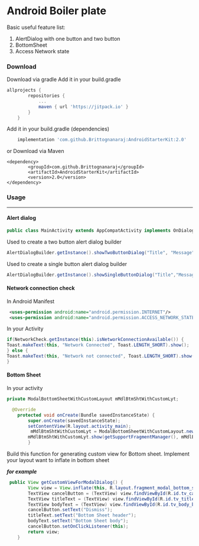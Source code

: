 # Android Boiler plate

Basic useful feature list:

 1. AlertDialog with one button and two button
 2. BottomSheet
 3. Access Network state

### Download

Download via gradle
Add it in your build.gradle
```groovy
allprojects {
		repositories {
			...
			maven { url 'https://jitpack.io' }
		}
	}
```
Add it in your build.gradle (dependencies)

```groovy
    implementation 'com.github.Brittognanaraj:AndroidStarterKit:2.0'
```

or Download via Maven

```Maven
<dependency>
	    <groupId>com.github.Brittognanaraj</groupId>
	    <artifactId>AndroidStarterKit</artifactId>
	    <version>2.0</version>
</dependency>
 ```

### Usage


----------


#### Alert dialog



```java
public class MainActivity extends AppCompatActivity implements OnDialogListner
```
Used to create a two button alert dialog builder

```java
AlertDialogBuilder.getInstance().showTwoButtonDialog("Title", "Message", "Cancel", "OK", "WhichDialog", this, this);
```

Used to create a single button alert dialog builder

```java        
AlertDialogBuilder.getInstance().showSingleButtonDialog("Title","Message","OK",this);
```

#### Network connection check
In Android Manifest
```xml        
 <uses-permission android:name="android.permission.INTERNET"/>
 <uses-permission android:name="android.permission.ACCESS_NETWORK_STATE"/>
```
In your Activity
```java
if(NetworkCheck.getInstance(this).isNetworkConnectionAvailable()) {
Toast.makeText(this, "Network Connected", Toast.LENGTH_SHORT).show();
} else {
Toast.makeText(this, "Network not connected", Toast.LENGTH_SHORT).show();
}
```
#### Bottom Sheet

In your activity
```java
private ModalBottomSheetWithCustomLayout mMdlBtmShtWithCustomLyt;

  @Override
    protected void onCreate(Bundle savedInstanceState) {
        super.onCreate(savedInstanceState);
        setContentView(R.layout.activity_main);
         mMdlBtmShtWithCustomLyt = ModalBottomSheetWithCustomLayout.newInstance(getCustomViewForModalDialog());
        mMdlBtmShtWithCustomLyt.show(getSupportFragmentManager(), mMdlBtmShtWithCustomLyt.getTag());
        }
```
Build this function for generating custom view for Bottom sheet.
Implement your layout want to inflate in bottom sheet 

***for example***
```java
 public View getCustomViewForModalDialog() {
        View view = View.inflate(this, R.layout.fragment_modal_bottom_sheet_with_custom_layout, null);
        TextView cancelButton = (TextView) view.findViewById(R.id.tv_cancel_bottomsheet);
        TextView titleText = (TextView) view.findViewById(R.id.tv_title_bottomsheet);
        TextView bodyText = (TextView) view.findViewById(R.id.tv_body_bottomsheet);
        cancelButton.setText("Dismiss");
        titleText.setText("Bottom Sheet header");
        bodyText.setText("Bottom Sheet body");
        cancelButton.setOnClickListener(this);
        return view;
    }
```

